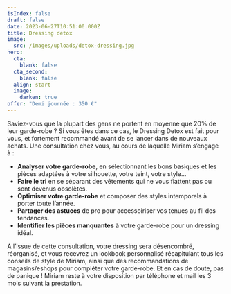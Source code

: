 ```yaml
---
isIndex: false
draft: false
date: 2023-06-27T10:51:00.000Z
title: Dressing detox
image:
  src: /images/uploads/detox-dressing.jpg
hero:
  cta:
    blank: false
  cta_second:
    blank: false
  align: start
  image:
    darken: true
offer: "Demi journée : 350 €"
---
```

Saviez-vous que la plupart des gens ne portent en moyenne que 20% de leur garde-robe ? Si vous êtes dans ce cas, le Dressing Detox est fait pour vous, et fortement recommandé avant de se lancer dans de nouveaux achats. Une consultation chez vous, au cours de laquelle Miriam s’engage à :

* **Analyser votre garde-robe**, en sélectionnant les bons basiques et les pièces adaptées à votre silhouette, votre teint, votre style…
* **Faire le tri** en se séparant des vêtements qui ne vous flattent pas ou sont devenus obsolètes.
* **Optimiser votre garde-robe** et composer des styles intemporels à porter toute l’année.
* **Partager des astuces** de pro pour accessoiriser vos tenues au fil des tendances.
* **Identifier les pièces manquantes** à votre garde-robe pour un dressing idéal.

A l’issue de cette consultation, votre dressing sera désencombré, réorganisé, et vous recevrez un lookbook personnalisé récapitulant tous les conseils de style de Miriam, ainsi que des recommandations de magasins/eshops pour compléter votre garde-robe. Et en cas de doute, pas de panique ! Miriam reste à votre disposition par téléphone et mail les 3 mois suivant la prestation.